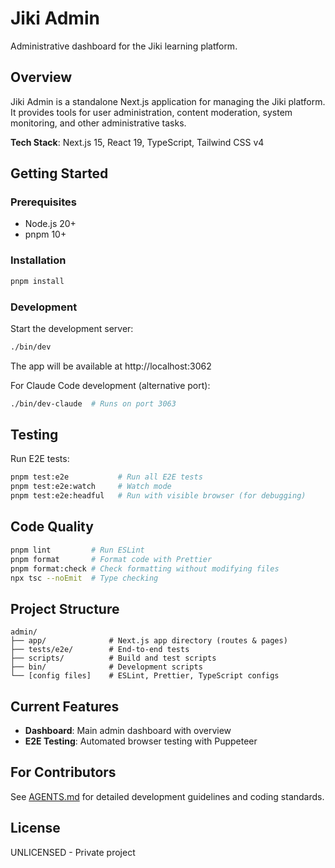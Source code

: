 # Jiki Admin

Administrative dashboard for the Jiki learning platform.

## Overview

Jiki Admin is a standalone Next.js application for managing the Jiki platform. It provides tools for user administration, content moderation, system monitoring, and other administrative tasks.

**Tech Stack**: Next.js 15, React 19, TypeScript, Tailwind CSS v4

## Getting Started

### Prerequisites

- Node.js 20+
- pnpm 10+

### Installation

```bash
pnpm install
```

### Development

Start the development server:

```bash
./bin/dev
```

The app will be available at http://localhost:3062

For Claude Code development (alternative port):

```bash
./bin/dev-claude  # Runs on port 3063
```

## Testing

Run E2E tests:

```bash
pnpm test:e2e           # Run all E2E tests
pnpm test:e2e:watch     # Watch mode
pnpm test:e2e:headful   # Run with visible browser (for debugging)
```

## Code Quality

```bash
pnpm lint         # Run ESLint
pnpm format       # Format code with Prettier
pnpm format:check # Check formatting without modifying files
npx tsc --noEmit  # Type checking
```

## Project Structure

```
admin/
├── app/              # Next.js app directory (routes & pages)
├── tests/e2e/        # End-to-end tests
├── scripts/          # Build and test scripts
├── bin/              # Development scripts
└── [config files]    # ESLint, Prettier, TypeScript configs
```

## Current Features

- **Dashboard**: Main admin dashboard with overview
- **E2E Testing**: Automated browser testing with Puppeteer

## For Contributors

See [AGENTS.md](./AGENTS.md) for detailed development guidelines and coding standards.

## License

UNLICENSED - Private project
